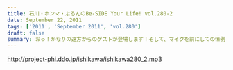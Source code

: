 ```yaml
---
title: 石川・ホンマ・ぶるんのBe-SIDE Your Life! vol.280-2
date: September 22, 2011
tags: ['2011', 'September 2011', 'vol.280']
draft: false
summary: おっ！かなりの遠方からのゲストが登場します！そして、マイクを前にしての恒例の！？辱めの行為も公然と行われます。NAMAE
---
```


http://project-phi.ddo.jp/ishikawa/ishikawa280_2.mp3